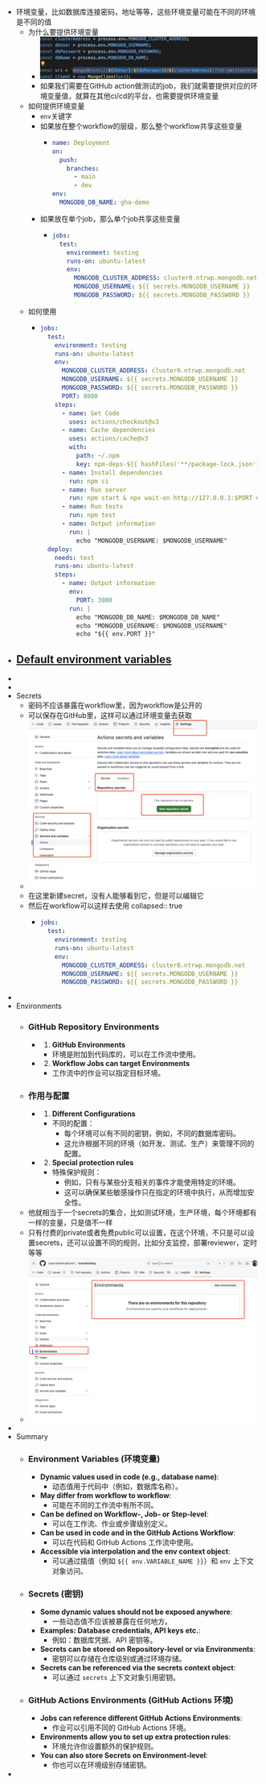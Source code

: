- 环境变量，比如数据库连接密码，地址等等，这些环境变量可能在不同的环境是不同的值
	- 为什么要提供环境变量
		- ![image.png](../assets/image_1718435099163_0.png)
		- 如果我们需要在GitHub action做测试的job，我们就需要提供对应的环境变量值，就算在其他ci/cd的平台，也需要提供环境变量
	- 如何提供环境变量
		- `env`关键字
		- 如果放在整个workflow的层级，那么整个workflow共享这些变量
			- ```yaml
			  name: Deployment
			  on:
			    push:
			      branches:
			        - main
			        - dev
			  env:
			    MONGODB_DB_NAME: gha-demo
			  ```
		- 如果放在单个job，那么单个job共享这些变量
			- ```yaml
			  jobs:
			    test:
			      environment: testing
			      runs-on: ubuntu-latest
			      env:
			        MONGODB_CLUSTER_ADDRESS: cluster0.ntrwp.mongodb.net
			        MONGODB_USERNAME: ${{ secrets.MONGODB_USERNAME }}
			        MONGODB_PASSWORD: ${{ secrets.MONGODB_PASSWORD }}
			  ```
	- 如何使用
		- ```yaml
		  jobs:
		    test:
		      environment: testing
		      runs-on: ubuntu-latest
		      env:
		        MONGODB_CLUSTER_ADDRESS: cluster0.ntrwp.mongodb.net
		        MONGODB_USERNAME: ${{ secrets.MONGODB_USERNAME }}
		        MONGODB_PASSWORD: ${{ secrets.MONGODB_PASSWORD }}
		        PORT: 8080
		      steps:
		        - name: Get Code
		          uses: actions/checkout@v3
		        - name: Cache dependencies
		          uses: actions/cache@v3
		          with:
		            path: ~/.npm
		            key: npm-deps-${{ hashFiles('**/package-lock.json') }}
		        - name: Install dependencies
		          run: npm ci
		        - name: Run server
		          run: npm start & npx wait-on http://127.0.0.1:$PORT # requires MongoDB Atlas to accept requests from anywhere!
		        - name: Run tests
		          run: npm test
		        - name: Output information
		          run: |
		            echo "MONGODB_USERNAME: $MONGODB_USERNAME"
		    deploy:
		      needs: test
		      runs-on: ubuntu-latest
		      steps:
		        - name: Output information
		          env:
		            PORT: 3000
		          run: |        
		            echo "MONGODB_DB_NAME: $MONGODB_DB_NAME"
		            echo "MONGODB_USERNAME: $MONGODB_USERNAME"
		            echo "${{ env.PORT }}"
		  
		  ```
- ## [Default environment variables](https://docs.github.com/en/actions/learn-github-actions/variables#default-environment-variables)
-
-
- Secrets
	- 密码不应该暴露在workflow里，因为workflow是公开的
	- 可以保存在GitHub里，这样可以通过环境变量去获取
	- ![image.png](../assets/image_1718436258042_0.png)
	- 在这里新建secret，没有人能够看到它，但是可以编辑它
	- 然后在workflow可以这样去使用
	  collapsed:: true
		- ```yaml
		  jobs:
		    test:
		      environment: testing
		      runs-on: ubuntu-latest
		      env:
		        MONGODB_CLUSTER_ADDRESS: cluster0.ntrwp.mongodb.net
		        MONGODB_USERNAME: ${{ secrets.MONGODB_USERNAME }}
		        MONGODB_PASSWORD: ${{ secrets.MONGODB_PASSWORD }}
		  ```
-
- Environments
	- ### GitHub Repository Environments
		- 1.  **GitHub Environments**
			- 环境是附加到代码库的，可以在工作流中使用。
		- 2.  **Workflow Jobs can target Environments**
			- 工作流中的作业可以指定目标环境。
	- ### 作用与配置
		- 1.  **Different Configurations**
			- 不同的配置：
				- 每个环境可以有不同的密钥，例如，不同的数据库密码。
				- 这允许根据不同的环境（如开发、测试、生产）来管理不同的配置。
		- 2.  **Special protection rules**
			- 特殊保护规则：
				- 例如，只有与某些分支相关的事件才能使用特定的环境。
				- 这可以确保某些敏感操作只在指定的环境中执行，从而增加安全性。
	- 他就相当于一个secrets的集合，比如测试环境，生产环境，每个环境都有一样的变量，只是值不一样
	- 只有付费的private或者免费public可以设置，在这个环境，不只是可以设置secrets，还可以设置不同的规则，比如分支监控，部署reviewer，定时等等
	- ![image.png](../assets/image_1718436651520_0.png)
-
- Summary
	- ### Environment Variables (环境变量)
		- **Dynamic values used in code (e.g., database name)**:
			- 动态值用于代码中（例如，数据库名称）。
		- **May differ from workflow to workflow**:
			- 可能在不同的工作流中有所不同。
		- **Can be defined on Workflow-, Job- or Step-level**:
			- 可以在工作流、作业或步骤级别定义。
		- **Can be used in code and in the GitHub Actions Workflow**:
			- 可以在代码和 GitHub Actions 工作流中使用。
		- **Accessible via interpolation and the env context object**:
			- 可以通过插值（例如 `${{ env.VARIABLE_NAME }}`）和 `env` 上下文对象访问。
	- ### Secrets (密钥)
		- **Some dynamic values should not be exposed anywhere**:
			- 一些动态值不应该被暴露在任何地方。
		- **Examples: Database credentials, API keys etc.**:
			- 例如：数据库凭据、API 密钥等。
		- **Secrets can be stored on Repository-level or via Environments**:
			- 密钥可以存储在仓库级别或通过环境存储。
		- **Secrets can be referenced via the secrets context object**:
			- 可以通过 `secrets` 上下文对象引用密钥。
	- ### GitHub Actions Environments (GitHub Actions 环境)
		- **Jobs can reference different GitHub Actions Environments**:
			- 作业可以引用不同的 GitHub Actions 环境。
		- **Environments allow you to set up extra protection rules**:
			- 环境允许你设置额外的保护规则。
		- **You can also store Secrets on Environment-level**:
			- 你也可以在环境级别存储密钥。
-